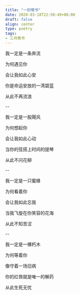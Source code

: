 ```yaml
---
title: "一封情书"
date: 2020-03-18T22:50:49+08:00
draft: false
align: center
type: poetry
tags:
- 三月情书
---
```


我一定是一条奔流

为何遇见你

会让我如此心安

你是命运安放的一湾碧蓝

从此不再流浪

--

我一定是一股飓风

为何想起你

会让我如此心动

当你的弦搭上时间的提琴

从此不问花柳

--

我一定是一只蜜蜂

为何看着你

会让我如此忘我

当我飞旋在你笑容的花海

从此不知苦涩

--

我一定是一棵朽木

为何等着你

像守着一场旧病

你的红唇就是唯一的解药

从此生死无忧
